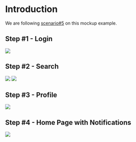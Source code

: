 # Introduction #

We are following [scenario#5](https://github.com/basriyilmazturk/bounswe2015group9/blob/wiki/Documents/scenarios.md#scenario-5) on this mockup example.

## Step #1 - Login ##
<img src='http://s16.postimg.org/jiw2hpt5x/login.png'>
<h2>Step #2 - Search</h2>
<img src='http://s8.postimg.org/5jiju7845/search_result.png'>
<img src='http://s27.postimg.org/ljkvduhr7/search_result_keyboard.png'>
<h2>Step #3 - Profile</h2>
<img src='http://s2.postimg.org/cryfjq1nd/profile.png'>
<h2>Step #4 - Home Page with Notifications</h2>
<img src='http://s4.postimg.org/xjb06x2f1/final_homepage.png'>
